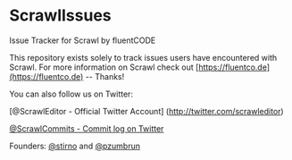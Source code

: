 # ScrawlIssues
Issue Tracker for Scrawl by fluentCODE

This repository exists solely to track issues users have encountered with Scrawl. For more information on Scrawl check out [https://fluentco.de](https://fluentco.de) -- Thanks!

You can also follow us on Twitter:

[@ScrawlEditor - Official Twitter Account]
(http://twitter.com/scrawleditor)

[@ScrawlCommits - Commit log on Twitter](http://twitter.com/scrawlcommits)

Founders: [@stirno](http://twitter.com/stirno) and [@pzumbrun](http://twitter.com/pzumbrun)
